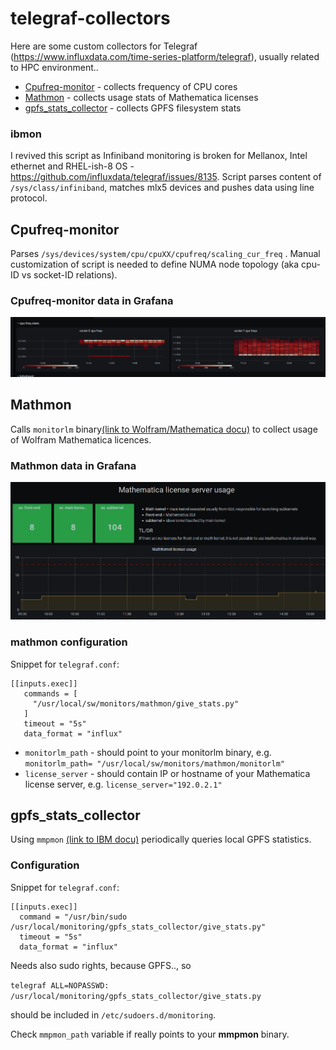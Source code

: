 # telegraf-collectors

Here are some custom collectors for Telegraf (https://www.influxdata.com/time-series-platform/telegraf), usually related to HPC environment..

* [Cpufreq-monitor](https://github.com/jose-d/telegraf-collectors/blob/master/README.md#cpufreq-monitor) - collects frequency of CPU cores
* [Mathmon](https://github.com/jose-d/telegraf-collectors/blob/master/README.md#mathmon) - collects usage stats of Mathematica licenses
* [gpfs_stats_collector](https://github.com/jose-d/telegraf-collectors/blob/master/README.md#gpfs_stats_collector) - collects GPFS filesystem stats


### ibmon

I revived this script as Infiniband monitoring is broken for Mellanox, Intel ethernet and RHEL-ish-8 OS - https://github.com/influxdata/telegraf/issues/8135. Script parses content of `/sys/class/infiniband`, matches mlx5 devices and pushes data using line protocol.


## Cpufreq-monitor

Parses `/sys/devices/system/cpu/cpuXX/cpufreq/scaling_cur_freq` . Manual customization of script is needed to define NUMA node topology (aka cpu-ID vs socket-ID relations).


### Cpufreq-monitor data in Grafana

![Grafana visualization of cpufreq-monitor data](
https://github.com/jose-d/telegraf-collectors/raw/master/.docu/Screenshot_2020-07-15%20node%20details%20-%20Grafana.png)

## Mathmon

Calls ```monitorlm``` binary[(link to Wolfram/Mathematica docu)](https://reference.wolfram.com/language/tutorial/MonitoringMathLM.html) to collect usage of Wolfram Mathematica licences.

### Mathmon data in Grafana

![Grafana visualisation of Mathmon data](
https://github.com/jose-d/telegraf-collectors/raw/master/.docu/Screenshot_2020-07-15%20Mathematica%20license%20usage%20-%20Grafana.png)

### mathmon configuration

Snippet for ```telegraf.conf```:

```
[[inputs.exec]]
   commands = [
     "/usr/local/sw/monitors/mathmon/give_stats.py"
   ]
   timeout = "5s"
   data_format = "influx"
```

* ```monitorlm_path``` - should point to your monitorlm binary, e.g. ```monitorlm_path= "/usr/local/sw/monitors/mathmon/monitorlm"```
* ```license_server``` - should contain IP or hostname of your Mathematica license server, e.g. ```license_server="192.0.2.1"```



## gpfs_stats_collector

Using ```mmpmon``` [(link to IBM docu)](https://www.ibm.com/support/knowledgecenter/en/STXKQY_5.0.1/com.ibm.spectrum.scale.v5r01.doc/bl1adv_mmpmonch.htm) periodically queries local GPFS statistics.

### Configuration

Snippet for ```telegraf.conf```:

```
[[inputs.exec]]
  command = "/usr/bin/sudo /usr/local/monitoring/gpfs_stats_collector/give_stats.py"
  timeout = "5s"
  data_format = "influx"
```

Needs also sudo rights, because GPFS.., so 

```telegraf ALL=NOPASSWD: /usr/local/monitoring/gpfs_stats_collector/give_stats.py```

should be included in ```/etc/sudoers.d/monitoring```.

Check ```mmpmon_path``` variable if really points to your **mmpmon** binary.
